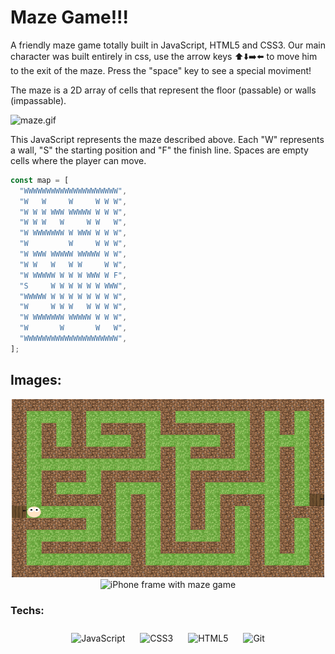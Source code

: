 # Maze Game!!!

A friendly maze game totally built in JavaScript, HTML5 and CSS3.
Our main character was built entirely in css, use the arrow keys ⬆️⬇️➡️⬅️ to move him to the exit of the maze.
Press the "space" key to see a special moviment!

The maze is a 2D array of cells that represent the floor (passable) or walls (impassable).

![maze.gif](https://files-kenzie-academy-brasil.s3.amazonaws.com/maze.gif)

This JavaScript represents the maze described above. Each "W" represents a wall, "S" the starting position and "F" the finish line. Spaces are empty cells where the player can move.

```js
const map = [
  "WWWWWWWWWWWWWWWWWWWWW",
  "W   W     W     W W W",
  "W W W WWW WWWWW W W W",
  "W W W   W     W W   W",
  "W WWWWWWW W WWW W W W",
  "W         W     W W W",
  "W WWW WWWWW WWWWW W W",
  "W W   W   W W     W W",
  "W WWWWW W W W WWW W F",
  "S     W W W W W W WWW",
  "WWWWW W W W W W W W W",
  "W     W W W   W W W W",
  "W WWWWWWW WWWWW W W W",
  "W       W       W   W",
  "WWWWWWWWWWWWWWWWWWWWW",
];
```

<td valign="top" width="33%">

## Images:

<div align="center">

![Maze game](readme/maze.png)
![iPhone frame with maze game](readme/maze_mogile.png)

</div>
</td>

<td valign="top" width="33%">

### Techs:

<div align="center">
<img style="margin: 10px" src="https://profilinator.rishav.dev/skills-assets/javascript-original.svg" alt="JavaScript" height="50" />
<img style="margin: 10px" src="https://profilinator.rishav.dev/skills-assets/css3-original-wordmark.svg" alt="CSS3" height="50" />
<img style="margin: 10px" src="https://profilinator.rishav.dev/skills-assets/html5-original-wordmark.svg" alt="HTML5" height="50" />
<img style="margin: 10px" src="https://profilinator.rishav.dev/skills-assets/git-scm-icon.svg" alt="Git" height="50" />
</div>

</td>
